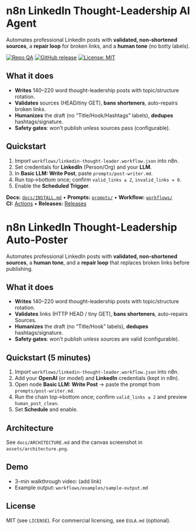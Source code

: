 # n8n LinkedIn Thought-Leadership AI Agent

Automates professional LinkedIn posts with **validated, non-shortened sources**, a **repair loop** for broken links, and a **human tone** (no botty labels).

[![Repo QA](https://github.com/pratapsfdc22-dev/n8n-linkedin-thought-leadership-AI-Agent/actions/workflows/release.yml/badge.svg?branch=main)](https://github.com/pratapsfdc22-dev/n8n-linkedin-thought-leadership-AI-Agent/actions/workflows/release.yml)
[![GitHub release](https://img.shields.io/github/v/release/pratapsfdc22-dev/n8n-linkedin-thought-leadership-AI-Agent?display_name=tag)](https://github.com/pratapsfdc22-dev/n8n-linkedin-thought-leadership-AI-Agent/releases)
[![License: MIT](https://img.shields.io/badge/License-MIT-green.svg)](LICENSE)

## What it does
- **Writes** 140–220 word thought-leadership posts with topic/structure rotation.
- **Validates** sources (HEAD/tiny GET), **bans shorteners**, auto-repairs broken links.
- **Humanizes** the draft (no “Title/Hook/Hashtags” labels), **dedupes** hashtags/signature.
- **Safety gates**: won’t publish unless sources pass (configurable).

## Quickstart
1. Import `workflows/linkedin-thought-leader.workflow.json` into n8n.
2. Set credentials for **LinkedIn** (Person/Org) and your **LLM**.
3. In **Basic LLM: Write Post**, paste `prompts/post-writer.md`.
4. Run top→bottom once; confirm `valid_links ≥ 2`, `invalid_links = 0`.
5. Enable the **Scheduled Trigger**.

**Docs:** [`docs/INSTALL.md`](docs/INSTALL.md) • **Prompts:** [`prompts/`](prompts/) • **Workflow:** [`workflows/`](workflows/)  
**CI:** [Actions](https://github.com/pratapsfdc22-dev/n8n-linkedin-thought-leadership-AI-Agent/actions) • **Releases:** [Releases](https://github.com/pratapsfdc22-dev/n8n-linkedin-thought-leadership-AI-Agent/releases)





# n8n LinkedIn Thought-Leadership Auto-Poster

Automates professional LinkedIn posts with **validated, non-shortened sources**, a **human tone**, and a **repair loop** that replaces broken links before publishing.

## What it does
- **Writes** 140–220 word thought-leadership posts with topic/structure rotation.
- **Validates** links (HTTP HEAD / tiny GET), **bans shorteners**, auto-repairs Sources.
- **Humanizes** the draft (no “Title/Hook” labels), **dedupes** hashtags/signature.
- **Safety gates**: won’t publish unless sources are valid (configurable).

## Quickstart (5 minutes)
1. Import `workflows/linkedin-thought-leader.workflow.json` into n8n.
2. Add your **OpenAI** (or model) and **LinkedIn** credentials (kept in n8n).
3. Open node **Basic LLM: Write Post** → paste the prompt from `prompts/post-writer.md`.
4. Run the chain top→bottom once; confirm `valid_links ≥ 2` and preview `human_post_clean`.
5. Set **Schedule** and enable.

## Architecture
See `docs/ARCHITECTURE.md` and the canvas screenshot in `assets/architecture.png`.

## Demo
- 3-min walkthrough video: (add link)
- Example output: `workflows/examples/sample-output.md`

## License
MIT (see `LICENSE`). For commercial licensing, see `EULA.md` (optional).

